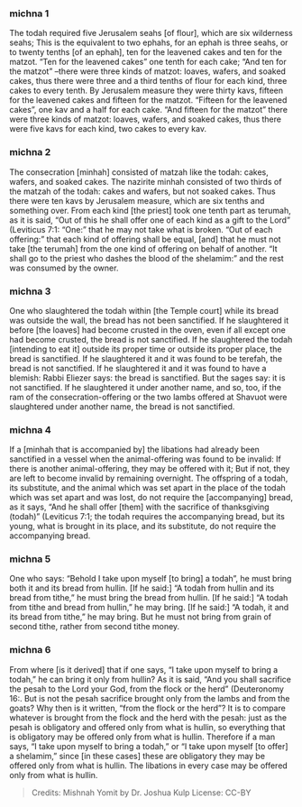 
### michna 1
The todah required five Jerusalem seahs [of flour], which are six wilderness seahs; This is the equivalent to two ephahs, for an ephah is three seahs, or to twenty tenths [of an ephah], ten for the leavened cakes and ten for the matzot. “Ten for the leavened cakes” one tenth for each cake; “And ten for the matzot” –there were three kinds of matzot: loaves, wafers, and soaked cakes, thus there were three and a third tenths of flour for each kind, three cakes to every tenth. By Jerusalem measure they were thirty kavs, fifteen for the leavened cakes and fifteen for the matzot. “Fifteen for the leavened cakes”, one kav and a half for each cake. “And fifteen for the matzot” there were three kinds of matzot: loaves, wafers, and soaked cakes, thus there were five kavs for each kind, two cakes to every kav.

### michna 2
The consecration [minhah] consisted of matzah like the todah: cakes, wafers, and soaked cakes. The nazirite minhah consisted of two thirds of the matzah of the todah: cakes and wafers, but not soaked cakes. Thus there were ten kavs by Jerusalem measure, which are six tenths and something over. From each kind [the priest] took one tenth part as terumah, as it is said, “Out of this he shall offer one of each kind as a gift to the Lord” (Leviticus 7:1: “One:” that he may not take what is broken. “Out of each offering:” that each kind of offering shall be equal, [and] that he must not take [the terumah] from the one kind of offering on behalf of another. “It shall go to the priest who dashes the blood of the shelamim:” and the rest was consumed by the owner.

### michna 3
One who slaughtered the todah within [the Temple court] while its bread was outside the wall, the bread has not been sanctified. If he slaughtered it before [the loaves] had become crusted in the oven, even if all except one had become crusted, the bread is not sanctified. If he slaughtered the todah [intending to eat it] outside its proper time or outside its proper place, the bread is sanctified. If he slaughtered it and it was found to be terefah, the bread is not sanctified. If he slaughtered it and it was found to have a blemish: Rabbi Eliezer says: the bread is sanctified. But the sages say: it is not sanctified. If he slaughtered it under another name, and so, too, if the ram of the consecration-offering or the two lambs offered at Shavuot were slaughtered under another name, the bread is not sanctified.

### michna 4
If a [minhah that is accompanied by] the libations had already been sanctified in a vessel when the animal-offering was found to be invalid: If there is another animal-offering, they may be offered with it; But if not, they are left to become invalid by remaining overnight. The offspring of a todah, its substitute, and the animal which was set apart in the place of the todah which was set apart and was lost, do not require the [accompanying] bread, as it says, “And he shall offer [them] with the sacrifice of thanksgiving (todah)” (Leviticus 7:1; the todah requires the accompanying bread, but its young, what is brought in its place, and its substitute, do not require the accompanying bread.

### michna 5
One who says: “Behold I take upon myself [to bring] a todah”, he must bring both it and its bread from hullin. [If he said:] “A todah from hullin and its bread from tithe,” he must bring the bread from hullin. [If he said:] “A todah from tithe and bread from hullin,” he may bring. [If he said:] “A todah, it and its bread from tithe,” he may bring. But he must not bring from grain of second tithe, rather from second tithe money.

### michna 6
From where [is it derived] that if one says, “I take upon myself to bring a todah,” he can bring it only from hullin? As it is said, “And you shall sacrifice the pesah to the Lord your God, from the flock or the herd” (Deuteronomy 16:. But is not the pesah sacrifice brought only from the lambs and from the goats? Why then is it written, “from the flock or the herd”? It is to compare whatever is brought from the flock and the herd with the pesah: just as the pesah is obligatory and offered only from what is hullin, so everything that is obligatory may be offered only from what is hullin. Therefore if a man says, “I take upon myself to bring a todah,” or “I take upon myself [to offer] a shelamim,” since [in these cases] these are obligatory they may be offered only from what is hullin. The libations in every case may be offered only from what is hullin.

> Credits: Mishnah Yomit by Dr. Joshua Kulp
> License: CC-BY
